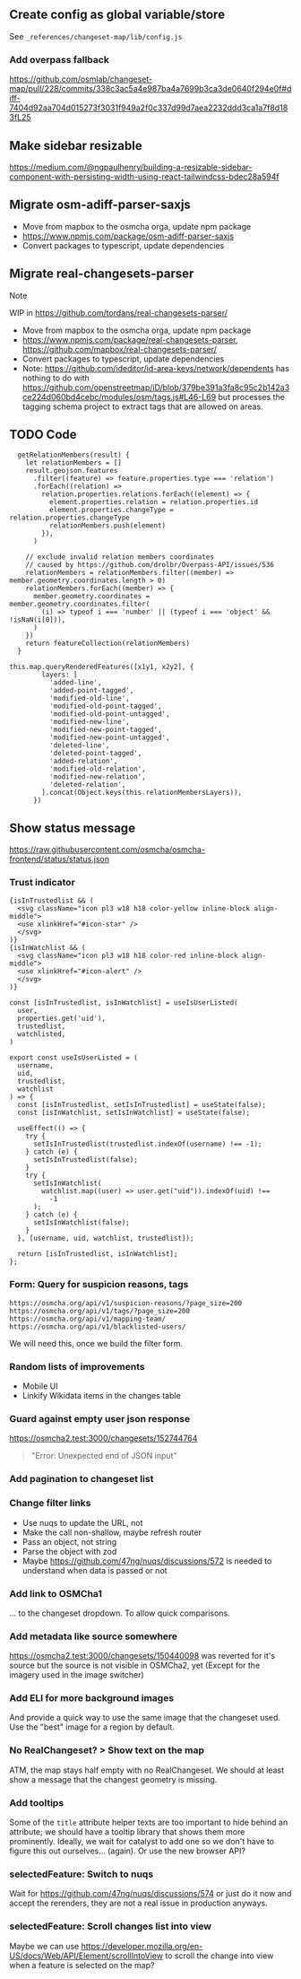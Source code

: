 ## Create config as global variable/store

See `_references/changeset-map/lib/config.js`

### Add overpass fallback

https://github.com/osmlab/changeset-map/pull/228/commits/338c3ac5a4e987ba4a7699b3ca3de0640f294e0f#diff-7404d92aa704d015273f3031f949a2f0c337d99d7aea2232ddd3ca1a7f8d183fL25

## Make sidebar resizable

https://medium.com/@ngpaulhenry/building-a-resizable-sidebar-component-with-persisting-width-using-react-tailwindcss-bdec28a594f

## Migrate osm-adiff-parser-saxjs

- Move from mapbox to the osmcha orga, update npm package
- https://www.npmjs.com/package/osm-adiff-parser-saxjs
- Convert packages to typescript, update dependencies

## Migrate real-changesets-parser

> [!NOTE]
> WIP in https://github.com/tordans/real-changesets-parser/

- Move from mapbox to the osmcha orga, update npm package
- https://www.npmjs.com/package/real-changesets-parser, https://github.com/mapbox/real-changesets-parser/
- Convert packages to typescript, update dependencies
- Note: https://github.com/ideditor/id-area-keys/network/dependents has nothing to do with https://github.com/openstreetmap/iD/blob/379be391a3fa8c95c2b142a3ce224d060bd4cebc/modules/osm/tags.js#L46-L69 but processes the tagging schema project to extract tags that are allowed on areas.

## TODO Code

```
  getRelationMembers(result) {
    let relationMembers = []
    result.geojson.features
      .filter((feature) => feature.properties.type === 'relation')
      .forEach((relation) =>
        relation.properties.relations.forEach((element) => {
          element.properties.relation = relation.properties.id
          element.properties.changeType = relation.properties.changeType
          relationMembers.push(element)
        }),
      )

    // exclude invalid relation members coordinates
    // caused by https://github.com/drolbr/Overpass-API/issues/536
    relationMembers = relationMembers.filter((member) => member.geometry.coordinates.length > 0)
    relationMembers.forEach((member) => {
      member.geometry.coordinates = member.geometry.coordinates.filter(
        (i) => typeof i === 'number' || (typeof i === 'object' && !isNaN(i[0])),
      )
    })
    return featureCollection(relationMembers)
  }
```

```
this.map.queryRenderedFeatures([x1y1, x2y2], {
        layers: [
          'added-line',
          'added-point-tagged',
          'modified-old-line',
          'modified-old-point-tagged',
          'modified-old-point-untagged',
          'modified-new-line',
          'modified-new-point-tagged',
          'modified-new-point-untagged',
          'deleted-line',
          'deleted-point-tagged',
          'added-relation',
          'modified-old-relation',
          'modified-new-relation',
          'deleted-relation',
        ].concat(Object.keys(this.relationMembersLayers)),
      })
```

## Show status message

https://raw.githubusercontent.com/osmcha/osmcha-frontend/status/status.json

### Trust indicator

```
{isInTrustedlist && (
  <svg className="icon pl3 w18 h18 color-yellow inline-block align-middle">
  <use xlinkHref="#icon-star" />
  </svg>
)}
{isInWatchlist && (
  <svg className="icon pl3 w18 h18 color-red inline-block align-middle">
  <use xlinkHref="#icon-alert" />
  </svg>
)}
```

```
const [isInTrustedlist, isInWatchlist] = useIsUserListed(
  user,
  properties.get('uid'),
  trustedlist,
  watchlisted,
)
```

```
export const useIsUserListed = (
  username,
  uid,
  trustedlist,
  watchlist
) => {
  const [isInTrustedlist, setIsInTrustedlist] = useState(false);
  const [isInWatchlist, setIsInWatchlist] = useState(false);

  useEffect(() => {
    try {
      setIsInTrustedlist(trustedlist.indexOf(username) !== -1);
    } catch (e) {
      setIsInTrustedlist(false);
    }
    try {
      setIsInWatchlist(
        watchlist.map((user) => user.get("uid")).indexOf(uid) !==
          -1
      );
    } catch (e) {
      setIsInWatchlist(false);
    }
  }, [username, uid, watchlist, trustedlist]);

  return [isInTrustedlist, isInWatchlist];
};

```

### Form: Query for suspicion reasons, tags

```
https://osmcha.org/api/v1/suspicion-reasons/?page_size=200
https://osmcha.org/api/v1/tags/?page_size=200
https://osmcha.org/api/v1/mapping-team/
https://osmcha.org/api/v1/blacklisted-users/

```

We will need this, once we build the filter form.

### Random lists of improvements

- Mobile UI
- Linkify Wikidata items in the changes table

### Guard against empty user json response

https://osmcha2.test:3000/changesets/152744764

> "Error: Unexpected end of JSON input"

### Add pagination to changeset list

### Change filter links

- Use nuqs to update the URL, not <Link>
- Make the call non-shallow, maybe refresh router
- Pass an object, not string
- Parse the object with zod
- Maybe https://github.com/47ng/nuqs/discussions/572 is needed to understand when data is passed or not

### Add link to OSMCha1

… to the changeset dropdown. To allow quick comparisons.

### Add metadata like source somewhere

https://osmcha2.test:3000/changesets/150440098 was reverted for it's source but the source is not visible in OSMCha2, yet
(Except for the imagery used in the image switcher)

### Add ELI for more background images

And provide a quick way to use the same image that the changeset used.
Use the "best" image for a region by default.

### No RealChangeset? > Show text on the map

ATM, the map stays half empty with no RealChangeset. We should at least show a message that the changest geometry is missing.

### Add tooltips

Some of the `title` attribute helper texts are too important to hide behind an attribute; we should have a tooltip library that shows them more prominently. Ideally, we wait for catalyst to add one so we don't have to figure this out ourselves… (again). Or use the new browser API?

### selectedFeature: Switch to nuqs

Wait for https://github.com/47ng/nuqs/discussions/574 or just do it now and accept the rerenders, they are not a real issue in production anyways.

### selectedFeature: Scroll changes list into view

Maybe we can use https://developer.mozilla.org/en-US/docs/Web/API/Element/scrollIntoView to scroll the change into view when a feature is selected on the map?
